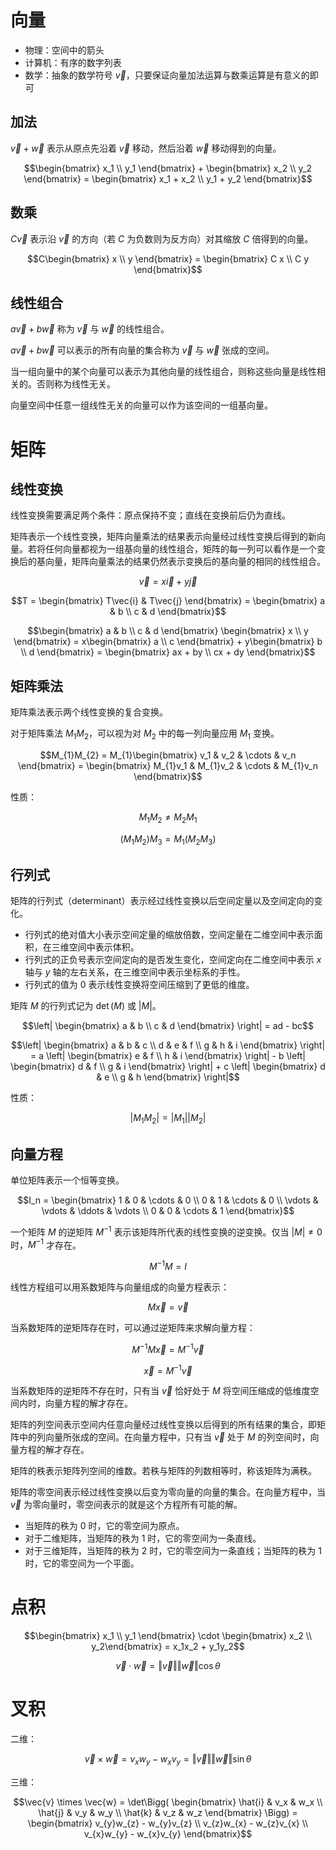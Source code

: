 # 向量

- 物理：空间中的箭头
- 计算机：有序的数字列表
- 数学：抽象的数学符号 $\vec{v}$，只要保证向量加法运算与数乘运算是有意义的即可

## 加法

$\vec{v}+\vec{w}$ 表示从原点先沿着 $\vec{v}$ 移动，然后沿着 $\vec{w}$ 移动得到的向量。

```math
\begin{bmatrix} x_1 \\ y_1 \end{bmatrix}
+
\begin{bmatrix} x_2 \\ y_2 \end{bmatrix}
=
\begin{bmatrix} x_1 + x_2 \\ y_1 + y_2 \end{bmatrix}
```

## 数乘

$C\vec{v}$ 表示沿 $\vec{v}$ 的方向（若 $C$ 为负数则为反方向）对其缩放 $C$ 倍得到的向量。

```math
C\begin{bmatrix} x \\ y \end{bmatrix}
=
\begin{bmatrix} C x \\ C y \end{bmatrix}
```

## 线性组合

$a\vec{v}+b\vec{w}$ 称为 $\vec{v}$ 与 $\vec{w}$ 的线性组合。

$a\vec{v}+b\vec{w}$ 可以表示的所有向量的集合称为 $\vec{v}$ 与 $\vec{w}$ 张成的空间。

当一组向量中的某个向量可以表示为其他向量的线性组合，则称这些向量是线性相关的。否则称为线性无关。

向量空间中任意一组线性无关的向量可以作为该空间的一组基向量。

# 矩阵

## 线性变换

线性变换需要满足两个条件：原点保持不变；直线在变换前后仍为直线。

矩阵表示一个线性变换，矩阵向量乘法的结果表示向量经过线性变换后得到的新向量。若将任何向量都视为一组基向量的线性组合，矩阵的每一列可以看作是一个变换后的基向量，矩阵向量乘法的结果仍然表示变换后的基向量的相同的线性组合。

```math
\vec{v} = x\vec{i} + y\vec{j}
```

```math
T
=
\begin{bmatrix} T\vec{i} & T\vec{j} \end{bmatrix}
=
\begin{bmatrix} a & b \\ c & d \end{bmatrix}
```

```math
\begin{bmatrix} a & b \\ c & d \end{bmatrix}
\begin{bmatrix} x \\ y \end{bmatrix}
=
x\begin{bmatrix} a \\ c \end{bmatrix}
+
y\begin{bmatrix} b \\ d \end{bmatrix}
=
\begin{bmatrix} ax + by \\ cx + dy \end{bmatrix}
```

## 矩阵乘法

矩阵乘法表示两个线性变换的复合变换。

对于矩阵乘法 $M_1M_2$，可以视为对 $M_2$ 中的每一列向量应用 $M_1$ 变换。

```math
M_{1}M_{2}
=
M_{1}\begin{bmatrix} v_1 & v_2 & \cdots & v_n \end{bmatrix}
=
\begin{bmatrix} M_{1}v_1 & M_{1}v_2 & \cdots & M_{1}v_n \end{bmatrix}
```

性质：

```math
M_{1}M_{2}\not=M_{2}M_{1}
```

```math
(M_{1}M_{2})M_{3}=M_{1}(M_{2}M_{3})
```

## 行列式

矩阵的行列式（determinant）表示经过线性变换以后空间定量以及空间定向的变化。

- 行列式的绝对值大小表示空间定量的缩放倍数，空间定量在二维空间中表示面积，在三维空间中表示体积。
- 行列式的正负号表示空间定向的是否发生变化，空间定向在二维空间中表示 $x$ 轴与 $y$ 轴的左右关系，在三维空间中表示坐标系的手性。
- 行列式的值为 0 表示线性变换将空间压缩到了更低的维度。

矩阵 $M$ 的行列式记为 $\det(M)$ 或 $|M|$。

```math
\left| \begin{bmatrix} a & b \\ c & d \end{bmatrix} \right|
=
ad - bc
```

```math
\left| \begin{bmatrix} a & b & c \\ d & e & f \\ g & h & i \end{bmatrix} \right|
=
a \left| \begin{bmatrix} e & f \\ h & i \end{bmatrix} \right|
- b \left| \begin{bmatrix} d & f \\ g & i \end{bmatrix} \right|
+ c \left| \begin{bmatrix} d & e \\ g & h \end{bmatrix} \right|
```

性质：

```math
|M_{1}M_{2}| = |M_1| |M_2|
```

## 向量方程

单位矩阵表示一个恒等变换。

```math
I_n
=
\begin{bmatrix}
  1 & 0 & \cdots & 0 \\
  0 & 1 & \cdots & 0 \\
  \vdots & \vdots & \ddots & \vdots \\
  0 & 0 & \cdots & 1
\end{bmatrix}
```

一个矩阵 $M$ 的逆矩阵 $M^{-1}$ 表示该矩阵所代表的线性变换的逆变换。仅当 $|M| \neq 0$ 时，$M^{-1}$ 才存在。

```math
M^{-1}M = I
```

线性方程组可以用系数矩阵与向量组成的向量方程表示：

```math
M\vec{x}=\vec{v}
```

当系数矩阵的逆矩阵存在时，可以通过逆矩阵来求解向量方程：

```math
M^{-1}M\vec{x}=M^{-1}\vec{v}
```

```math
\vec{x} = M^{-1}\vec{v}
```

当系数矩阵的逆矩阵不存在时，只有当 $\vec{v}$ 恰好处于 $M$ 将空间压缩成的低维度空间内时，向量方程的解才存在。

矩阵的列空间表示空间内任意向量经过线性变换以后得到的所有结果的集合，即矩阵中的列向量所张成的空间。在向量方程中，只有当 $\vec{v}$ 处于 $M$ 的列空间时，向量方程的解才存在。

矩阵的秩表示矩阵列空间的维数。若秩与矩阵的列数相等时，称该矩阵为满秩。

矩阵的零空间表示经过线性变换以后变为零向量的向量的集合。在向量方程中，当 $\vec{v}$ 为零向量时，零空间表示的就是这个方程所有可能的解。

- 当矩阵的秩为 0 时，它的零空间为原点。
- 对于二维矩阵，当矩阵的秩为 1 时，它的零空间为一条直线。
- 对于三维矩阵，当矩阵的秩为 2 时，它的零空间为一条直线；当矩阵的秩为 1 时，它的零空间为一个平面。

# 点积

```math
\begin{bmatrix} x_1 \\ y_1 \end{bmatrix} \cdot \begin{bmatrix} x_2 \\ y_2\end{bmatrix}
= x_1x_2 + y_1y_2
```

```math
\vec{v} \cdot \vec{w} = \Vert{\vec{v}}\Vert \Vert{\vec{w}}\Vert \cos{\theta}
```

# 叉积

二维：

```math
\vec{v} \times \vec{w}
=
v_x w_y - w_x v_y
=
\Vert{\vec{v}}\Vert \Vert{\vec{w}}\Vert \sin{\theta}
```

三维：

```math
\vec{v} \times \vec{w}
=
\det\Bigg(
  \begin{bmatrix}
    \hat{i} & v_x & w_x \\
    \hat{j} & v_y & w_y \\
    \hat{k} & v_z & w_z
  \end{bmatrix}
\Bigg)
=
\begin{bmatrix}
  v_{y}w_{z} - w_{y}v_{z} \\
  v_{z}w_{x} - w_{z}v_{x} \\
  v_{x}w_{y} - w_{x}v_{y}
\end{bmatrix}
```
